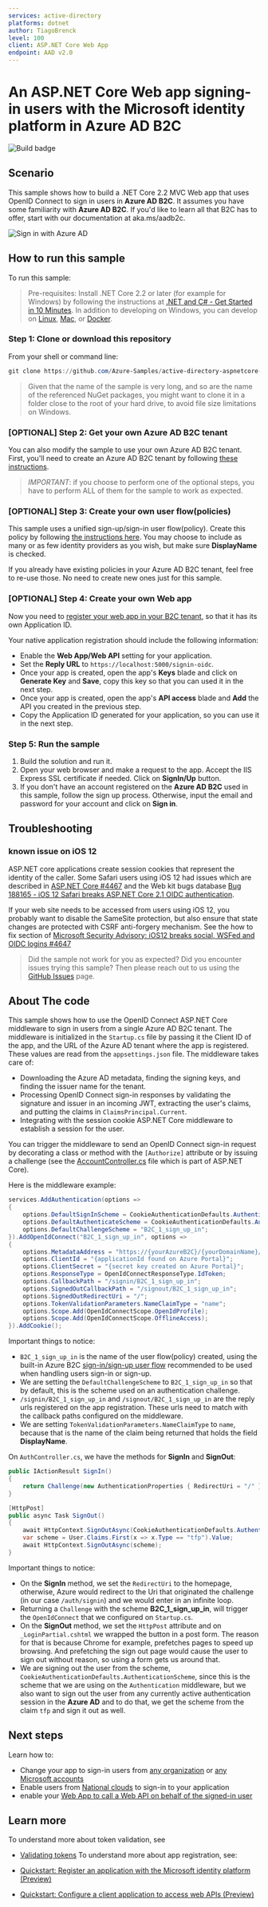 ```yaml
---
services: active-directory
platforms: dotnet
author: TiagoBrenck
level: 100
client: ASP.NET Core Web App
endpoint: AAD v2.0
---
```

# An ASP.NET Core Web app signing-in users with the Microsoft identity platform in Azure AD B2C

![Build badge](https://identitydivision.visualstudio.com/_apis/public/build/definitions/a7934fdd-dcde-4492-a406-7fad6ac00e17/514/badge)

## Scenario

This sample shows how to build a .NET Core 2.2 MVC Web app that uses OpenID Connect to sign in users in **Azure AD B2C**. It assumes you have some familiarity with **Azure AD B2C**. If you'd like to learn all that B2C has to offer, start with our documentation at aka.ms/aadb2c.

![Sign in with Azure AD](ReadmeFiles/sign-in.png)

## How to run this sample

To run this sample:

> Pre-requisites: Install .NET Core 2.2 or later (for example for Windows) by following the instructions at [.NET and C# - Get Started in 10 Minutes](https://www.microsoft.com/net/core). In addition to developing on Windows, you can develop on [Linux](https://www.microsoft.com/net/core#linuxredhat), [Mac](https://www.microsoft.com/net/core#macos), or [Docker](https://www.microsoft.com/net/core#dockercmd).

### Step 1: Clone or download this repository

From your shell or command line:

```powershell
git clone https://github.com/Azure-Samples/active-directory-aspnetcore-webapp-openidconnect-v2.git
```

> Given that the name of the sample is very long, and so are the name of the referenced NuGet packages, you might want to clone it in a folder close to the root of your hard drive, to avoid file size limitations on Windows.

### [OPTIONAL] Step 2: Get your own Azure AD B2C tenant

You can also modify the sample to use your own Azure AD B2C tenant.  First, you'll need to create an Azure AD B2C tenant by following [these instructions](https://azure.microsoft.com/documentation/articles/active-directory-b2c-get-started).

> *IMPORTANT*: if you choose to perform one of the optional steps, you have to perform ALL of them for the sample to work as expected.

### [OPTIONAL] Step 3: Create your own user flow(policies)

This sample uses a unified sign-up/sign-in user flow(policy). Create this policy by following [the instructions here](https://azure.microsoft.com/documentation/articles/active-directory-b2c-reference-policies). You may choose to include as many or as few identity providers as you wish, but make sure **DisplayName** is checked.

If you already have existing policies in your Azure AD B2C tenant, feel free to re-use those.  No need to create new ones just for this sample.

### [OPTIONAL] Step 4: Create your own Web app

Now you need to [register your web app in your B2C tenant](https://docs.microsoft.com/azure/active-directory-b2c/active-directory-b2c-app-registration#register-a-web-application), so that it has its own Application ID.

Your native application registration should include the following information:

- Enable the **Web App/Web API** setting for your application.
- Set the **Reply URL** to `https://localhost:5000/signin-oidc`.
- Once your app is created, open the app's **Keys** blade and click on **Generate Key** and **Save**, copy this key so that you can used it in the next step.
- Once your app is created, open the app's **API access** blade and **Add** the API you created in the previous step.
- Copy the Application ID generated for your application, so you can use it in the next step.

### Step 5: Run the sample

1. Build the solution and run it.
1. Open your web browser and make a request to the app. Accept the IIS Express SSL certificate if needed. Click on **SignIn/Up** button.
1. If you don't have an account registered on the **Azure AD B2C** used in this sample, follow the sign up process. Otherwise, input the email and password for your account and click on **Sign in**.

## Troubleshooting

### known issue on iOS 12

ASP.NET core applications create session cookies that represent the identity of the caller. Some Safari users using iOS 12 had issues which are described in [ASP.NET Core #4467](https://github.com/aspnet/AspNetCore/issues/4647) and the Web kit bugs database [Bug 188165 - iOS 12 Safari breaks ASP.NET Core 2.1 OIDC authentication](https://bugs.webkit.org/show_bug.cgi?id=188165). 

If your web site needs to be accessed from users using iOS 12, you probably want to disable the SameSite protection, but also ensure that state changes are protected with CSRF anti-forgery mechanism. See the how to fix section of [Microsoft Security Advisory: iOS12 breaks social, WSFed and OIDC logins #4647](https://github.com/aspnet/AspNetCore/issues/4647)

> Did the sample not work for you as expected? Did you encounter issues trying this sample? Then please reach out to us using the [GitHub Issues](../../../../issues) page.

## About The code

This sample shows how to use the OpenID Connect ASP.NET Core middleware to sign in users from a single Azure AD B2C tenant. The middleware is initialized in the `Startup.cs` file by passing it the Client ID of the app, and the URL of the Azure AD tenant where the app is registered. These values are  read from the `appsettings.json` file. The middleware takes care of:

- Downloading the Azure AD metadata, finding the signing keys, and finding the issuer name for the tenant.
- Processing OpenID Connect sign-in responses by validating the signature and issuer in an incoming JWT, extracting the user's claims, and putting the claims in `ClaimsPrincipal.Current`.
- Integrating with the session cookie ASP.NET Core middleware to establish a session for the user.

You can trigger the middleware to send an OpenID Connect sign-in request by decorating a class or method with the `[Authorize]` attribute or by issuing a challenge (see the [AccountController.cs](https://github.com/aspnet/AspNetCore/blob/master/src/Azure/AzureAD/Authentication.AzureAD.UI/src/Areas/AzureAD/Controllers/AccountController.cs) file which is part of ASP.NET Core).

Here is the middleware example:

```csharp
services.AddAuthentication(options =>
{
    options.DefaultSignInScheme = CookieAuthenticationDefaults.AuthenticationScheme;
    options.DefaultAuthenticateScheme = CookieAuthenticationDefaults.AuthenticationScheme;
    options.DefaultChallengeScheme = "B2C_1_sign_up_in";
}).AddOpenIdConnect("B2C_1_sign_up_in", options =>
{
    options.MetadataAddress = "https://{yourAzureB2C}/{yourDomainName}/v2.0/.well-known/openid-configuration?p=B2C_1_sign_up_in";
    options.ClientId = "{applicationId found on Azure Portal}";
    options.ClientSecret = "{secret key created on Azure Portal}";
    options.ResponseType = OpenIdConnectResponseType.IdToken;
    options.CallbackPath = "/signin/B2C_1_sign_up_in";
    options.SignedOutCallbackPath = "/signout/B2C_1_sign_up_in";
    options.SignedOutRedirectUri = "/";
    options.TokenValidationParameters.NameClaimType = "name";
    options.Scope.Add(OpenIdConnectScope.OpenIdProfile);
    options.Scope.Add(OpenIdConnectScope.OfflineAccess);
}).AddCookie();
```

Important things to notice:

- `B2C_1_sign_up_in` is the name of the user flow(policy) created, using the built-in Azure B2C [sign-in/sign-up user flow](https://docs.microsoft.com/en-us/azure/active-directory-b2c/active-directory-b2c-reference-policies) recommended to be used when handling users sign-in or sign-up.
- We are setting the `DefaultChallengeScheme` to `B2C_1_sign_up_in` so that by default, this is the scheme used on an authentication challenge.
- `/signin/B2C_1_sign_up_in` and `/signout/B2C_1_sign_up_in` are the reply urls registered on the app registration. These urls need to match with the callback paths configured on the middleware.
- We are setting `TokenValidationParameters.NameClaimType` to `name`, because that is the name of the claim being returned that holds the field **DisplayName**.

On `AuthController.cs`, we have the methods for **SignIn** and **SignOut**:

```csharp
public IActionResult SignIn()
{
    return Challenge(new AuthenticationProperties { RedirectUri = "/" }, "B2C_1_sign_up_in");
}

[HttpPost]
public async Task SignOut()
{
    await HttpContext.SignOutAsync(CookieAuthenticationDefaults.AuthenticationScheme);
    var scheme = User.Claims.First(x => x.Type == "tfp").Value;
    await HttpContext.SignOutAsync(scheme);
}

```

Important things to notice:

- On the **SignIn** method, we set the `RedirectUri` to the homepage, otherwise, Azure would redirect to the Uri that originated the challenge (in our case `/auth/signin`) and we would enter in an infinite loop.
- Returning a `Challenge` with the scheme **B2C_1_sign_up_in**, will trigger the `OpenIdConnect` that we configured on `Startup.cs`.
- On the **SignOut** method, we set the `HttpPost` attribute and on `_LoginPartial.cshtml` we wrapped the button in a post form. The reason for that is because Chrome for example, prefetches pages to speed up browsing. And prefetching the sign out page would cause the user to sign out without reason, so using a form gets us around that.
- We are signing out the user from the scheme, `CookieAuthenticationDefaults.AuthenticationScheme`, since this is the scheme that we are using on the `Authentication` middleware, but we also want to sign out the user from any currently active authentication session in the **Azure AD** and to do that, we get the scheme from the claim `tfp` and sign it out as well.

## Next steps
Learn how to:
- Change your app to sign-in users from [any organization](../1-2-AnyOrg/README-1-1-to-1-2.md) or [any Microsoft accounts](../1-3-AnyOrgOrPersonal/README-1-1-to-1-3.md)
- Enable users from [National clouds](../1-4-Sovereign) to sign-in to your application
- enable your [Web App to call a Web API on behalf of the signed-in user](../../2-WebApp-graph-user)

## Learn more

To understand more about token validation, see
- [Validating tokens](https://github.com/AzureAD/azure-activedirectory-identitymodel-extensions-for-dotnet/wiki/ValidatingTokens)
To understand more about app registration, see:

- [Quickstart: Register an application with the Microsoft identity platform (Preview)](https://docs.microsoft.com/azure/active-directory/develop/quickstart-register-app)
- [Quickstart: Configure a client application to access web APIs (Preview)](https://docs.microsoft.com/azure/active-directory/develop/quickstart-configure-app-access-web-apis)
